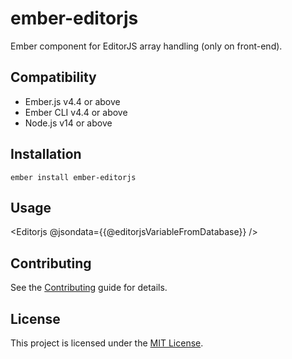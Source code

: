 # ember-editorjs

Ember component for EditorJS array handling (only on front-end).


## Compatibility

* Ember.js v4.4 or above
* Ember CLI v4.4 or above
* Node.js v14 or above


## Installation

```
ember install ember-editorjs
```


## Usage

<Editorjs @jsondata={{@editorjsVariableFromDatabase}} />


## Contributing

See the [Contributing](CONTRIBUTING.md) guide for details.


## License

This project is licensed under the [MIT License](LICENSE.md).

